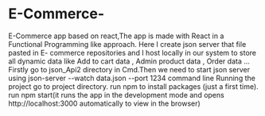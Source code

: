 # E-Commerce-
 E-Commerce app based on react,The app is made with React in a Functional Programming like approach.
 Here I create json server that file pasted in E- commerce repositories and I host locally in our system to store all dynamic data like Add to cart data , Admin product data , Order data ...
 Firstly go to json_Api2 directory in Cmd.Then we need to start json server using json-server --watch data.json --port 1234 command line 
Running the project go to project directory.
run npm to install packages (just a first time).
run npm start(it runs the app in the development mode and opens http://localhost:3000 automatically to view in the browser)
